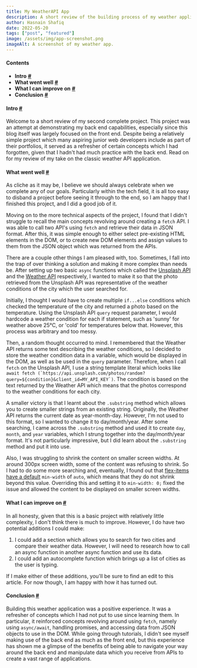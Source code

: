```yaml
---
title: My WeatherAPI App
description: A short review of the building process of my weather application which benefits from WeatherAPI and the Unsplash API.
author: Hasnain Shafiq
date: 2022-05-20
tags: ["post", "featured"]
image: /assets/img/app-screenshot.png
imageAlt: A screenshot of my weather app.
---
```

#### **Contents**

* **Intro** **[\#](#intro)**
* **What went well** **[\#](#what-went-well)**
* **What I can improve on**  **[\#](#what-i-can-improve-on)**
* **Conclusion**  **[\#](#conclusion)**

#### **Intro** <a href="#intro" id="intro"> **\#** </a>

Welcome to a short review of my second complete project. This project was an attempt at demonstrating my back end capabilities, especially since this blog itself was largely focused on the front end. Despite being a relatively simple project which many aspiring junior web developers include as part of their portfolios, it served as a refresher of certain concepts which I had forgotten, given that I hadn't had much practice with the back end. Read on for my review of my take on the classic weather API application.

#### **What went well** <a href="#what-went-well" id="what-went-well"> **\#** </a>

As cliche as it may be, I believe we should always celebrate when we complete any of our goals. Particularly within the tech field, it is all too easy to disband a project before seeing it through to the end, so I am happy that I finished this project, and I did a good job of it. 

Moving on to the more technical aspects of the project, I found that I didn't struggle to recall the main concepts revolving around creating a `fetch` API. I was able to call two API's using `fetch` and retrieve their data in JSON format. After this, it was simple enough to either select pre-existing HTML elements in the DOM, or to create new DOM elements and assign values to them from the JSON object which was returned from the APIs. 

There are a couple other things I am pleased with, too. Sometimes, I fall into the trap of over thinking a solution and making it more complex than needs be. After setting up two basic `async` functions which called the [Unsplash API](https://unsplash.com/developers) and the [Weather API](https://www.weatherapi.com/) respectively, I wanted to make it so that the photo retrieved from the Unsplash API was representative of the weather conditions of the city which the user searched for. 

Initially, I thought I would have to create multiple `if...else` conditions which checked the temperature of the city and returned a photo based on the temperature. Using the Unsplash API `query` request parameter, I would hardcode a weather condition for each if statement, such as 'sunny' for weather above 25&deg;C, or 'cold' for temperatures below that. However, this process was arbitrary and too messy. 

Then, a random thought occurred to mind. I remembered that the Weather API returns some text describing the weather conditions, so I decided to store the weather condition data in a variable, which would be displayed in the DOM, as well as be used in the `query` parameter. Therefore, when I call `fetch` on the Unsplash API, I use a string template literal which looks like ``await fetch (`https://api.unsplash.com/photos/random?query=${condition}&client_id=MY_API_KEY`)``. The condition is based on the text returned by the Weather API which means that the photos correspond to the weather conditions for each city. 

A smaller victory is that I learnt about the `.substring` method which allows you to create smaller strings from an existing string. Originally, the Weather API returns the current date as year-month-day. However, I'm not used to this format, so I wanted to change it to day/month/year. After some searching, I came across the `.substring` method and used it to create `day`, `month`, and `year` variables, which I strung together into the day/month/year format. It's not particularly impressive, but I did learn about the `.substring` method and put it into use. 

Also, I was struggling to shrink the content on smaller screen widths. At around 300px screen width, some of the content was refusing to shrink. So I had to do some more searching and, eventually, I found out that [flex-items have a default](https://stackoverflow.com/questions/36247140/why-dont-flex-items-shrink-past-content-size) `min-width` of `auto`, which means that they do not shrink beyond this value. Overriding this and setting it to `min-width: 0;` fixed the issue and allowed the content to be displayed on smaller screen widths. 

#### **What I can improve on** <a href="#what-i-can-improve-on" id="what-i-can-improve-on"> **\#** </a>

In all honesty, given that this is a basic project with relatively little complexity, I don't think there is much to improve. However, I do have two potential additions I could make:

1. I could add a section which allows you to search for two cities and compare their weather data. However, I will need to research how to call an async function in another async function and use its data. 
2. I could add an autocomplete function which brings up a list of cities as the user is typing.

If I make either of these additions, you'll be sure to find an edit to this article. For now though, I am happy with how it has turned out.

#### **Conclusion** <a href="#conclusion" id="conclusion"> **\#** </a>

Building this weather application was a positive experience. It was a refresher of concepts which I had not put to use since learning them. In particular, it reinforced concepts revolving around using `fetch`, namely using `async/await`, handling promises, and accessing data from JSON objects to use in the DOM. While going through tutorials, I didn't see myself making use of the back end as much as the front end, but this experience has shown me a glimpse of the benefits of being able to navigate your way around the back end and manipulate data which you receive from APIs to create a vast range of applications. 